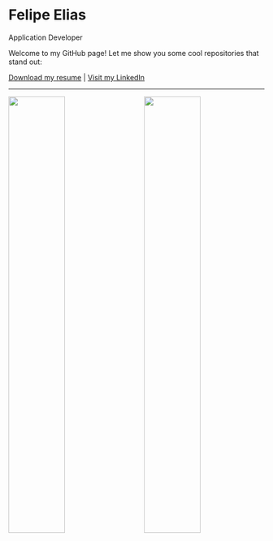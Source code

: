 # Felipe Elias

Application Developer

Welcome to my GitHub page! Let me show you some cool repositories that stand out:

<a href="https://github.com/feponiel/feponiel/blob/main/Felipe%20Elias%2C%20Curriculum%20Vitae%20-%2021-04-2024.pdf">Download my resume</a> | <a href="https://www.linkedin.com/in/felipe-daniel-elias/" target="_blank">Visit my LinkedIn</a>

---

  <a href="https://github.com/feponiel/kodi"><img width="47%" src="https://raw.githubusercontent.com/gist/feponiel/0849b12d4d61d33523aa969af99768bd/raw/1f1e85e4c34fbbd89a6a781bde78fb6bf1f8eaf4/card_kodi.svg" align="left" /></a>
<a href="https://github.com/feponiel/ignite-courses-vault"><img width="47%" src="https://raw.githubusercontent.com/gist/feponiel/bc3c50bff9cbbb7661511c15dfc0d36d/raw/fbdd8351e4b596486077178a95bdcaad6551783b/card_ignite.svg" align="right" /></a>

